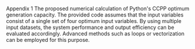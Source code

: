 Appendix 1
The proposed numerical calculation of Python's CCPP optimum generation capacity.
The provided code assumes that the input variables consist of a single set of four optimum input variables. By using multiple input datasets, the system performance and output efficiency can be evaluated accordingly. Advanced methods such as loops or vectorization can be employed for this purpose.
